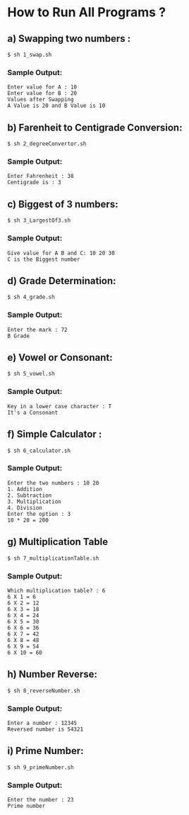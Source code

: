 # How to Run All Programs ?

## a) Swapping two numbers :

    $ sh 1_swap.sh 

###  Sample Output:

    Enter value for A : 10
    Enter value for B : 20
    Values after Swapping
    A Value is 20 and B Value is 10

## b) Farenheit to Centigrade Conversion:

    $ sh 2_degreeConvertor.sh 

### Sample Output:
    
    Enter Fahrenheit : 38
    Centigrade is : 3

## c) Biggest of 3 numbers:

    $ sh 3_LargestOf3.sh

### Sample Output:

    Give value for A B and C: 10 20 30
    C is the Biggest number

## d) Grade Determination:

    $ sh 4_grade.sh

### Sample Output:
    
    Enter the mark : 72
    B Grade
    
## e) Vowel or Consonant:

    $ sh 5_vowel.sh

### Sample Output:

    Key in a lower case character : T
    It's a Consonant

## f) Simple Calculator :

    $ sh 6_calculator.sh

### Sample Output:

    Enter the two numbers : 10 20
    1. Addition
    2. Subtraction
    3. Multiplication
    4. Division
    Enter the option : 3
    10 * 20 = 200

## g) Multiplication Table

    $ sh 7_multiplicationTable.sh

### Sample Output:

    Which multiplication table? : 6
    6 X 1 = 6
    6 X 2 = 12
    6 X 3 = 18
    6 X 4 = 24
    6 X 5 = 30
    6 X 6 = 36
    6 X 7 = 42
    6 X 8 = 48
    6 X 9 = 54
    6 X 10 = 60 

## h) Number Reverse:

    $ sh 8_reverseNumber.sh

### Sample Output:

    Enter a number : 12345
    Reversed number is 54321

## i) Prime Number:

    $ sh 9_primeNumber.sh

### Sample Output:

    Enter the number : 23
    Prime number